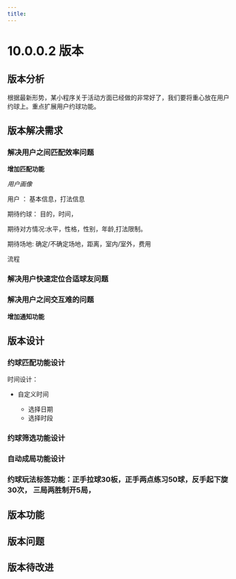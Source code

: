 ```yaml
---
title:
---
```


# 10.0.0.2 版本

## 版本分析

根据最新形势，某小程序关于活动方面已经做的非常好了，我们要将重心放在用户约球上。重点扩展用户约球功能。

## 版本解决需求

### 解决用户之间匹配效率问题

**增加匹配功能**

*用户画像*

用户 ： 基本信息，打法信息

期待约球： 目的，时间，

期待对方情况:水平，性格，性别，年龄,打法限制。

期待场地: 确定/不确定场地，距离，室内/室外，费用

流程

### 解决用户快速定位合适球友问题

### 解决用户之间交互难的问题

**增加通知功能**



## 版本设计

### 约球匹配功能设计

   时间设计：

* 自定义时间

  * 选择日期
  * 选择时段

  





### 约球筛选功能设计
### 自动成局功能设计
### 约球玩法标签功能：正手拉球30板，正手两点练习50球，反手起下旋30次， 三局两胜制开5局， 



## 版本功能

## 版本问题



## 版本待改进



## 